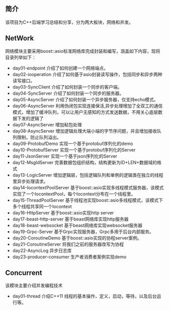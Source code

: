 ## 简介
该项目为C++后端学习总结和分享，分为两大板块，网络和并发。

## NetWork
网络模块主要采用boost::asio标准网络库完成封装和编写，涵盖如下内容，现将目录列举如下：
- day01-endpoint 介绍了如何创建一个网络端点。
- day02-iooperation 介绍了如何基于asio封装读写操作，包括同步和异步两种读写接口。
- day03-SyncClient  介绍了如何封装一个同步的客户端。
- day04-SyncServer  介绍了如何封装一个同步的服务器。
- day05-AsyncServer 介绍了如何封装一个异步服务器，仅支持echo模式。
- day06-AsyncServer 利用伪闭包实现连接保活,异步处理增加了全双工的通信模式，增加了缓冲队列，可以让用户无感知的方式发送数据，不用关心底层数据下发的逻辑了
- day07-AsyncServer 增加粘包处理
- day08-AsyncServer 增加逻辑处理大端小端的字节序问题，并且增加接收队列限制，防止队列溢出。
- day09-ProtobufDemo 实现一个基于protobuf序列化的demo
- day10-ProtobufServer 实现一个基于protobuf序列化的Server
- day11-JsonServer 实现一个基于json序列化的Server
- day12-MsgIdServer 完善数据包组织结构，结构更新为ID+LEN+数据域的格式
- day13-LogicServer 增加逻辑层，包括逻辑队列和单例的逻辑类在独立的线程里异步处理请求。
- day14-IocontextPoolServer 基于boost::asio实现多线程模式服务器，该模式实现了一个IocontextPool，每个Iocontext分布在一个线程里。
- day15-ThreadPoolServer 基于线程池实现boost::asio多线程模式，该模式下多个线程共享同一个Iocontext
- day16-HttpServer 基于boost::asio实现http server
- day17-beast-http-server 基于beast网络库实现http服务器
- day18-beast-websocket 基于beast网络库实现websocket服务器
- day19-Grpc-Server 基于Grpc实现服务器，Grpc多用于后台内部服务。
- day20-CoroutineDemo 基于boost::asio实现的协程server案例。
- day21-CoroutineServer 将我们之前的服务器改写为协程
- day22-AsyncLog 异步日志库
- day23-producer-consumer 生产者消费者案例实现demo

## Concurrent

该模块主要介绍并发编程技术
- day01-thread  介绍C++11 线程的基本操作，定义，启动，等待，以及后台运行等。